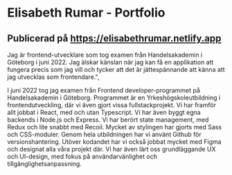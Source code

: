 # Elisabeth Rumar - Portfolio

## Publicerad på https://elisabethrumar.netlify.app


Jag är frontend-utvecklare som tog examen från Handelsakademin i Göteborg i juni 2022. Jag älskar känslan när jag kan få en applikation att fungera precis som jag vill och tycker att det är jättespännande att känna att jag utvecklas som frontendare.",


I juni 2022 tog jag examen från Frontend developer-programmet på Handelsakademin i Göteborg. Programmet är en Yrkeshögskoleutbildning i frontendutveckling, där vi även gjort vissa fullstackprojekt. Vi har framför allt jobbat i React, med och utan Typescript. Vi har även byggt egna backends i Node.js och Express. Vi har berört state management, med Redux och lite snabbt med Recoil. Mycket av stylingen har gjorts med Sass och CSS-moduler. Genom hela utbildningen har vi använt Github för versionshantering. Utöver kodandet har vi också jobbat mycket med Figma och designat alla våra projekt där. Vi har även lärt oss grundläggande UX och UI-design, med fokus på användarvänlighet och tillgänglighetsanpassning.
